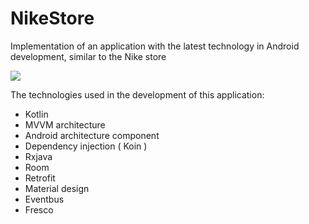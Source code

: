 # NikeStore
Implementation of an application with the latest technology in Android development, similar to the Nike store

![](https://github.com/EstakiDev/NikeStore/blob/main/NikeS---.gif)

The technologies used in the development of this application:

* Kotlin
* MVVM architecture
* Android architecture component
* Dependency injection ( Koin )
* Rxjava
* Room
* Retrofit
* Material design
* Eventbus
* Fresco
